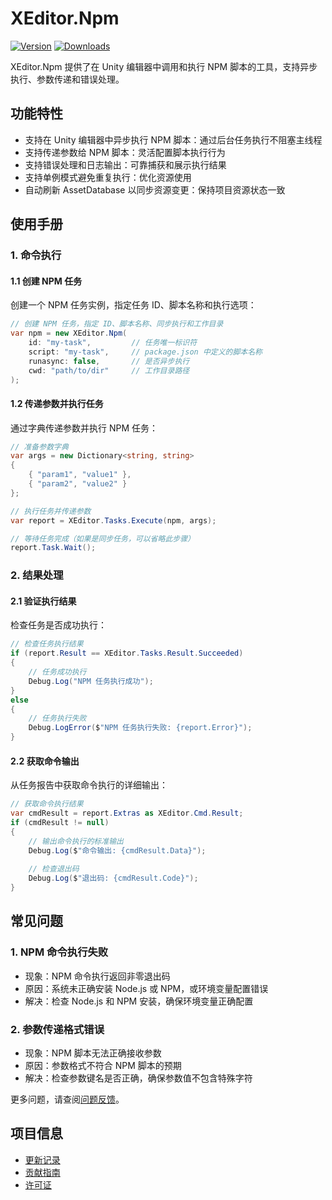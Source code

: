 # XEditor.Npm

[![Version](https://img.shields.io/npm/v/et.u3d.util)](https://www.npmjs.com/package/et.u3d.util)
[![Downloads](https://img.shields.io/npm/dm/et.u3d.util)](https://www.npmjs.com/package/et.u3d.util)  

XEditor.Npm 提供了在 Unity 编辑器中调用和执行 NPM 脚本的工具，支持异步执行、参数传递和错误处理。

## 功能特性

- 支持在 Unity 编辑器中异步执行 NPM 脚本：通过后台任务执行不阻塞主线程
- 支持传递参数给 NPM 脚本：灵活配置脚本执行行为
- 支持错误处理和日志输出：可靠捕获和展示执行结果
- 支持单例模式避免重复执行：优化资源使用
- 自动刷新 AssetDatabase 以同步资源变更：保持项目资源状态一致

## 使用手册

### 1. 命令执行

#### 1.1 创建 NPM 任务
创建一个 NPM 任务实例，指定任务 ID、脚本名称和执行选项：

```csharp
// 创建 NPM 任务，指定 ID、脚本名称、同步执行和工作目录
var npm = new XEditor.Npm(
    id: "my-task",         // 任务唯一标识符
    script: "my-task",     // package.json 中定义的脚本名称
    runasync: false,       // 是否异步执行
    cwd: "path/to/dir"     // 工作目录路径
);
```

#### 1.2 传递参数并执行任务
通过字典传递参数并执行 NPM 任务：

```csharp
// 准备参数字典
var args = new Dictionary<string, string>
{
    { "param1", "value1" },
    { "param2", "value2" }
};

// 执行任务并传递参数
var report = XEditor.Tasks.Execute(npm, args);

// 等待任务完成（如果是同步任务，可以省略此步骤）
report.Task.Wait();
```

### 2. 结果处理

#### 2.1 验证执行结果
检查任务是否成功执行：

```csharp
// 检查任务执行结果
if (report.Result == XEditor.Tasks.Result.Succeeded)
{
    // 任务成功执行
    Debug.Log("NPM 任务执行成功");
}
else
{
    // 任务执行失败
    Debug.LogError($"NPM 任务执行失败: {report.Error}");
}
```

#### 2.2 获取命令输出
从任务报告中获取命令执行的详细输出：

```csharp
// 获取命令执行结果
var cmdResult = report.Extras as XEditor.Cmd.Result;
if (cmdResult != null)
{
    // 输出命令执行的标准输出
    Debug.Log($"命令输出: {cmdResult.Data}");
    
    // 检查退出码
    Debug.Log($"退出码: {cmdResult.Code}");
}
```

## 常见问题

### 1. NPM 命令执行失败
- 现象：NPM 命令执行返回非零退出码
- 原因：系统未正确安装 Node.js 或 NPM，或环境变量配置错误
- 解决：检查 Node.js 和 NPM 安装，确保环境变量正确配置

### 2. 参数传递格式错误
- 现象：NPM 脚本无法正确接收参数
- 原因：参数格式不符合 NPM 脚本的预期
- 解决：检查参数键名是否正确，确保参数值不包含特殊字符

更多问题，请查阅[问题反馈](../CONTRIBUTING.md#问题反馈)。

## 项目信息

- [更新记录](../CHANGELOG.md)
- [贡献指南](../CONTRIBUTING.md)
- [许可证](../LICENSE)
